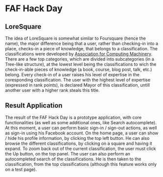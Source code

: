 FAF Hack Day
============

LoreSquare
----------
The idea of LoreSquare is somewhat similar to Foursquare (hence the name), the major difference being that a user, rather than checking-in into a place, checks-in a piece of knowledge, that belongs to a classification. 
The classifications were developed by [Association for Computing Machinery](http://www.acm.org/). There are a few top categories, which are divided into subcategories (in a Tree-like structure), at the lowest level being the classifications to wich the check-in-able pieces of knowledge (a book, course, blog post, talk, etc.) belong. 
Every check-in of a user raises his level of expertise in the coresponding classification. 
The user with the highest level of expertise (expressed in rank points), is declared Mayor of this classification, untill another user with a higher rank steals this title. 

Result Application
------------------
The result of the FAF Hack Day is a prototype application, with core functionalities (as well as some additional ones, like Search autocomplete). 
At this moment, a user can perform basic sign-in / sign-out actions, as well as sign-in using his Facebook account. 
On the home page, a user can show / hide his profile information, by clicking the top left button. 
He can also browse the different classifications, by clicking on a square and having it expand. 
To zoom back out of the current classification, the user must click the Up button, on the top panel. 
The user can also perform an autocompleted search of the classifications. He is then taken to the classification, from the top classifications (although this feature works only on a test page). 

